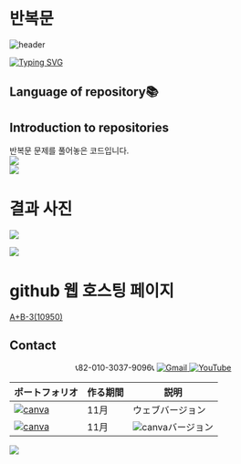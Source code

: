 # 반복문

![header](https://capsule-render.vercel.app/api?type=egg&color=gradient&height=300&section=header&text=welcome%2&fontSize=50&desc=백준%20반복문%20문제)

[![Typing SVG](https://readme-typing-svg.demolab.com?font=Fira+Code&pause=1000&color=93BDF7&background=203AFF00&random=false&width=435&lines=My+name+is+kimganghyeon)](https://git.io/typing-svg)

## Language of repository📚


## Introduction to repositories 
반복문 문제를 풀어놓은 코드입니다. <br>
<a href="https://www.acmicpc.net/problem/2739">
  <img src ="https://github.com/do04200611/python/blob/main/%EA%B8%B0%EB%B3%B8%EA%B8%B0%20%EB%8B%A4%EC%A7%80%EA%B8%B0/%EB%B0%98%EB%B3%B5%EB%AC%B8/multiple.py">
</a><br>
<a href="https://www.acmicpc.net/problem/8393">
  <img src ="https://github.com/do04200611/python/assets/74278578/614aa1ca-7bdc-404b-9626-465cb1cf1104">
</a>


# 결과 사진 <br>
<a href="https://github.com/do04200611/python/blob/main/%EA%B8%B0%EB%B3%B8%EA%B8%B0%20%EB%8B%A4%EC%A7%80%EA%B8%B0/%EB%B0%98%EB%B3%B5%EB%AC%B8/A%2BB%20-3.py">
<img src ="https://github.com/do04200611/python/assets/74278578/3b823f32-9fc6-4c0d-bfd2-ec4250075ec8"></a>

<a href="https://github.com/do04200611/python/blob/main/%EA%B8%B0%EB%B3%B8%EA%B8%B0%20%EB%8B%A4%EC%A7%80%EA%B8%B0/%EB%B0%98%EB%B3%B5%EB%AC%B8/max_plus.py"><img src ="https://github.com/do04200611/python/assets/74278578/0db632cc-567d-401e-bfe3-c5e672c12b89"></a>

# github 웹 호스팅 페이지
<a href="https://do04200611.github.io/Baekjoon/%EB%B0%98%EB%B3%B5%EB%AC%B8/10950%EB%B2%88(A+B-3)/index.html">A+B-3(10950)</a><br>
## Contact 



<p align="center">
  📞82-010-3037-9096📞
  <a href="mailto:a01030379096@gmail.com">
    <img src="https://img.shields.io/badge/-Gmail-red?style=for-the-badge&logo=Gmail" alt="Gmail">
  </a>
  <a href="https://www.youtube.com/channel/UC484ZJMavtoPOI4ey-HFdCA">
   <img src="https://img.shields.io/badge/-YouTube-red?style=for-the-badge&logo=youtube"  alt="YouTube">
 </a> <br>
 
  | ポートフォリオ           |  作る期間     |            説明  |
  |------------------------|---------------|----------------------------------------------|
  |<a href="https://kimganghyeon.my.canva.site/kimganghyeon"><img src="https://img.shields.io/badge/canva-purple?style=for-the-badge&logo=canva" alt="canva"></a>|11月|ウェブバージョン|
  |<a href="https://www.canva.com/design/DAFzY5opUiA/Ge33dSKE16cErBaDJDp-BA/edit"><img src="https://img.shields.io/badge/canva-purple?style=for-the-badge&logo=canva" alt="canva"></a>|11月|<img src="https://img.shields.io/badge/canva-purple?style=for-the-badge&logo=canva" alt="canva">バージョン|
</p>
<img src="https://capsule-render.vercel.app/api?type=egg&color=gradient&height=100&text=Thank%20you%20for%20watching.&section=footer" />
